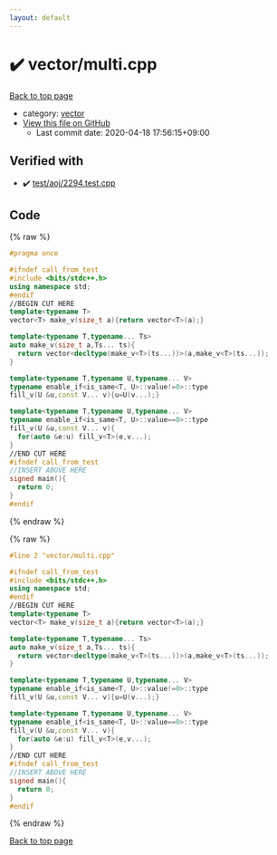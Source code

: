 ```yaml
---
layout: default
---
```


<!-- mathjax config similar to math.stackexchange -->
<script type="text/javascript" async
  src="https://cdnjs.cloudflare.com/ajax/libs/mathjax/2.7.5/MathJax.js?config=TeX-MML-AM_CHTML">
</script>
<script type="text/x-mathjax-config">
  MathJax.Hub.Config({
    TeX: { equationNumbers: { autoNumber: "AMS" }},
    tex2jax: {
      inlineMath: [ ['$','$'] ],
      processEscapes: true
    },
    "HTML-CSS": { matchFontHeight: false },
    displayAlign: "left",
    displayIndent: "2em"
  });
</script>

<script type="text/javascript" src="https://cdnjs.cloudflare.com/ajax/libs/jquery/3.4.1/jquery.min.js"></script>
<script src="https://cdn.jsdelivr.net/npm/jquery-balloon-js@1.1.2/jquery.balloon.min.js" integrity="sha256-ZEYs9VrgAeNuPvs15E39OsyOJaIkXEEt10fzxJ20+2I=" crossorigin="anonymous"></script>
<script type="text/javascript" src="../../assets/js/copy-button.js"></script>
<link rel="stylesheet" href="../../assets/css/copy-button.css" />


# :heavy_check_mark: vector/multi.cpp

<a href="../../index.html">Back to top page</a>

* category: <a href="../../index.html#6ba8844da718b4a65f60dbfd0d92d6ef">vector</a>
* <a href="{{ site.github.repository_url }}/blob/master/vector/multi.cpp">View this file on GitHub</a>
    - Last commit date: 2020-04-18 17:56:15+09:00




## Verified with

* :heavy_check_mark: <a href="../../verify/test/aoj/2294.test.cpp.html">test/aoj/2294.test.cpp</a>


## Code

<a id="unbundled"></a>
{% raw %}
```cpp
#pragma once

#ifndef call_from_test
#include <bits/stdc++.h>
using namespace std;
#endif
//BEGIN CUT HERE
template<typename T>
vector<T> make_v(size_t a){return vector<T>(a);}

template<typename T,typename... Ts>
auto make_v(size_t a,Ts... ts){
  return vector<decltype(make_v<T>(ts...))>(a,make_v<T>(ts...));
}

template<typename T,typename U,typename... V>
typename enable_if<is_same<T, U>::value!=0>::type
fill_v(U &u,const V... v){u=U(v...);}

template<typename T,typename U,typename... V>
typename enable_if<is_same<T, U>::value==0>::type
fill_v(U &u,const V... v){
  for(auto &e:u) fill_v<T>(e,v...);
}
//END CUT HERE
#ifndef call_from_test
//INSERT ABOVE HERE
signed main(){
  return 0;
}
#endif

```
{% endraw %}

<a id="bundled"></a>
{% raw %}
```cpp
#line 2 "vector/multi.cpp"

#ifndef call_from_test
#include <bits/stdc++.h>
using namespace std;
#endif
//BEGIN CUT HERE
template<typename T>
vector<T> make_v(size_t a){return vector<T>(a);}

template<typename T,typename... Ts>
auto make_v(size_t a,Ts... ts){
  return vector<decltype(make_v<T>(ts...))>(a,make_v<T>(ts...));
}

template<typename T,typename U,typename... V>
typename enable_if<is_same<T, U>::value!=0>::type
fill_v(U &u,const V... v){u=U(v...);}

template<typename T,typename U,typename... V>
typename enable_if<is_same<T, U>::value==0>::type
fill_v(U &u,const V... v){
  for(auto &e:u) fill_v<T>(e,v...);
}
//END CUT HERE
#ifndef call_from_test
//INSERT ABOVE HERE
signed main(){
  return 0;
}
#endif

```
{% endraw %}

<a href="../../index.html">Back to top page</a>

